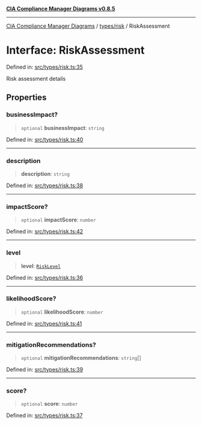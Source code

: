 [**CIA Compliance Manager Diagrams v0.8.5**](../../../README.md)

***

[CIA Compliance Manager Diagrams](../../../modules.md) / [types/risk](../README.md) / RiskAssessment

# Interface: RiskAssessment

Defined in: [src/types/risk.ts:35](https://github.com/Hack23/cia-compliance-manager/blob/3ae0301247f765ba03c8c0fe645db4718bb8af76/src/types/risk.ts#L35)

Risk assessment details

## Properties

### businessImpact?

> `optional` **businessImpact**: `string`

Defined in: [src/types/risk.ts:40](https://github.com/Hack23/cia-compliance-manager/blob/3ae0301247f765ba03c8c0fe645db4718bb8af76/src/types/risk.ts#L40)

***

### description

> **description**: `string`

Defined in: [src/types/risk.ts:38](https://github.com/Hack23/cia-compliance-manager/blob/3ae0301247f765ba03c8c0fe645db4718bb8af76/src/types/risk.ts#L38)

***

### impactScore?

> `optional` **impactScore**: `number`

Defined in: [src/types/risk.ts:42](https://github.com/Hack23/cia-compliance-manager/blob/3ae0301247f765ba03c8c0fe645db4718bb8af76/src/types/risk.ts#L42)

***

### level

> **level**: [`RiskLevel`](../type-aliases/RiskLevel.md)

Defined in: [src/types/risk.ts:36](https://github.com/Hack23/cia-compliance-manager/blob/3ae0301247f765ba03c8c0fe645db4718bb8af76/src/types/risk.ts#L36)

***

### likelihoodScore?

> `optional` **likelihoodScore**: `number`

Defined in: [src/types/risk.ts:41](https://github.com/Hack23/cia-compliance-manager/blob/3ae0301247f765ba03c8c0fe645db4718bb8af76/src/types/risk.ts#L41)

***

### mitigationRecommendations?

> `optional` **mitigationRecommendations**: `string`[]

Defined in: [src/types/risk.ts:39](https://github.com/Hack23/cia-compliance-manager/blob/3ae0301247f765ba03c8c0fe645db4718bb8af76/src/types/risk.ts#L39)

***

### score?

> `optional` **score**: `number`

Defined in: [src/types/risk.ts:37](https://github.com/Hack23/cia-compliance-manager/blob/3ae0301247f765ba03c8c0fe645db4718bb8af76/src/types/risk.ts#L37)
